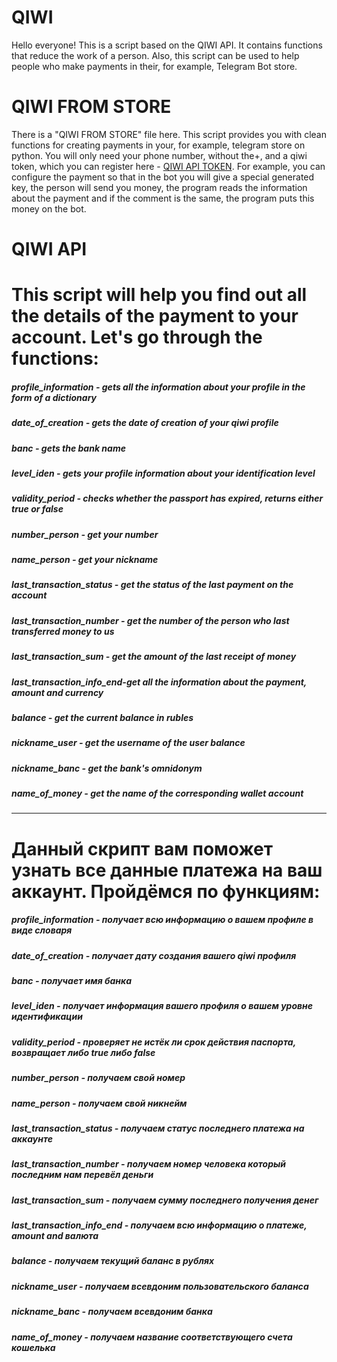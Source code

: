 # QIWI
Hello everyone! This is a script based on the QIWI API. It contains functions that reduce 
the work of a person. Also, this script can be used to help people who make payments in their, for example, Telegram Bot store.


# QIWI FROM STORE
There is a "QIWI FROM STORE" file here. This script provides you with clean functions for creating payments in your, for example, 
telegram store on python. You will only need your phone number, without the+, and a qiwi token, which you can register here - 
[QIWI API TOKEN](https://qiwi.com/api). For example, you can configure the payment so that in the bot you will give a special generated key, the 
person will send you money, the program reads the information about the payment and if the comment is the same, the program puts 
this money on the bot.


# QIWI API
# This script will help you find out all the details of the payment to your account. Let's go through the functions:
##### profile_information - gets all the information about your profile in the form of a dictionary
##### date_of_creation - gets the date of creation of your qiwi profile
##### banc - gets the bank name
##### level_iden - gets your profile information about your identification level
##### validity_period - checks whether the passport has expired, returns either true or false
##### number_person - get your number
##### name_person - get your nickname
##### last_transaction_status - get the status of the last payment on the account
##### last_transaction_number - get the number of the person who last transferred money to us 
##### last_transaction_sum - get the amount of the last receipt of money
##### last_transaction_info_end-get all the information about the payment, amount and currency
##### balance - get the current balance in rubles
##### nickname_user - get the username of the user balance
##### nickname_banc - get the bank's omnidonym
##### name_of_money - get the name of the corresponding wallet account
***
# Данный скрипт вам поможет узнать все данные платежа на ваш аккаунт. Пройдёмся по функциям:
##### profile_information - получает всю информацию о вашем профиле в виде словаря
##### date_of_creation - получает дату создания вашего qiwi профиля
##### banc - получает имя банка
##### level_iden - получает информация вашего профиля о вашем уровне идентификации
##### validity_period - проверяет не истёк ли срок действия паспорта, возвращает либо true либо false
##### number_person - получаем свой номер
##### name_person - получаем свой никнейм
##### last_transaction_status - получаем статус последнего платежа на аккаунте
##### last_transaction_number - получаем номер человека который последним нам перевёл деньги
##### last_transaction_sum - получаем сумму последнего получения денег
##### last_transaction_info_end - получаем всю информацию о платеже, amount and валюта
##### balance - получаем текущий баланс в рублях
##### nickname_user - получаем всевдоним пользовательского баланса
##### nickname_banc - получаем всевдоним банка
##### name_of_money - получаем название соответствующего счета кошелька
